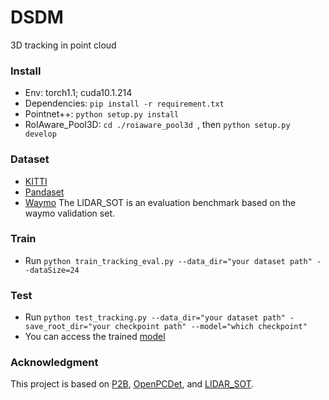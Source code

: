 # DSDM
3D tracking in point cloud

### Install 
 + Env: torch1.1; cuda10.1.214
 + Dependencies: ``pip install -r requirement.txt``
 + Pointnet++: ``python setup.py install``
 + RoIAware_Pool3D: ``cd ./roiaware_pool3d ``, then ``python setup.py develop``

### Dataset
 + [KITTI](http://www.cvlibs.net/download.php?file=data_tracking_velodyne.zip;http://www.cvlibs.net/download.php?file=data_tracking_calib.zip;http://www.cvlibs.net/download.php?file=data_tracking_label_2.zip)
 + [Pandaset](https://pandaset.org/)
 + [Waymo](https://github.com/TuSimple/LiDAR_SOT) The LIDAR_SOT is an evaluation benchmark based on the waymo validation set.

### Train 
 + Run ``python train_tracking_eval.py --data_dir="your dataset path" --dataSize=24``

### Test
 + Run ``python test_tracking.py --data_dir="your dataset path" -save_root_dir="your checkpoint path" --model="which checkpoint"``
 + You can access the trained [model](https://drive.google.com/file/d/1KpCit2XgEaKWpT41ZEDsRiPLyjpCXEsw/view?usp=sharing)

### Acknowledgment
This project is based on [P2B](https://github.com/HaozheQi/P2B), [OpenPCDet](https://github.com/open-mmlab/OpenPCDet), and [LIDAR_SOT](https://github.com/TuSimple/LiDAR_SOT).
